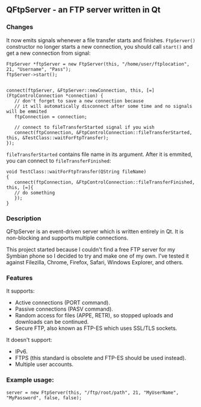 QFtpServer - an FTP server written in Qt
----------------------------------------
### Changes
It now emits signals whenever a file transfer starts and finishes.
```FtpServer()``` constructor no longer starts a new connection, you should call ```start()``` and get a new connection from signal:
```
FtpServer *ftpServer = new FtpServer(this, "/home/user/ftplocation", 21, "Username", "Pass");
ftpServer->start();


connect(ftpServer, &FtpServer::newConnection, this, [=] (FtpControlConnection *connection) {
   // don't forget to save a new connection because 
   // it will automatically disconnect after some time and no signals will be emmited
   ftpConnection = connection;							

   // connect to fileTransferStarted signal if you wish
   connect(ftpConnection, &FtpControlConnection::fileTransferStarted, this, &TestClass::waitForFtpTransfer);
});
```
```fileTransferStarted``` contains file name in its argument. After it is emmited, you can connect to ```fileTransferFinished```:
```
void TestClass::waitForFtpTransfer(QString fileName)
{
   connect(ftpConnection, &FtpControlConnection::fileTransferFinished, this, [=]{
   // do something
   });	
}
```

### Description

QFtpServer is an event-driven server which is written entirely in Qt. It is non-blocking and supports multiple connections.

This project started because I couldn't find a free FTP server for my Symbian phone so I decided to try and make one of my own.  I've tested it against Filezilla, Chrome, Firefox, Safari, Windows Explorer, and others.

### Features

It supports:

* Active connections (PORT command).
* Passive connections (PASV command).
* Random access for files (APPE, RETR), so stopped uploads and downloads can be continued.
* Secure FTP, also known as FTP-ES which uses SSL/TLS sockets.

It doesn't support:
* IPv6.
* FTPS (this standard is obsolete and FTP-ES should be used instead).
* Multiple user accounts.

### Example usage:

    server = new FtpServer(this, "/ftp/root/path", 21, "MyUserName", "MyPassword", false, false);
